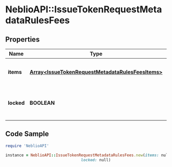 # NeblioAPI::IssueTokenRequestMetadataRulesFees

## Properties
Name | Type | Description | Notes
------------ | ------------- | ------------- | -------------
**items** | [**Array&lt;IssueTokenRequestMetadataRulesFeesItems&gt;**](IssueTokenRequestMetadataRulesFeesItems.md) | Array of objects describing fee rules | [optional] 
**locked** | **BOOLEAN** | Whether this rule can be modified in future transactions | [optional] 

## Code Sample

```ruby
require 'NeblioAPI'

instance = NeblioAPI::IssueTokenRequestMetadataRulesFees.new(items: null,
                                 locked: null)
```


